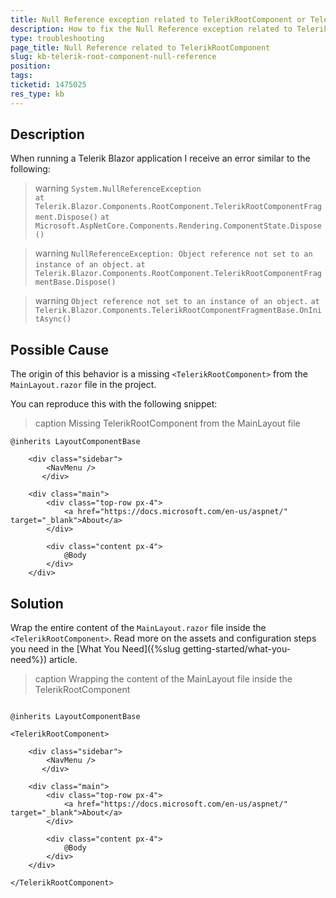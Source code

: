 ```yaml
---
title: Null Reference exception related to TelerikRootComponent or TelerikRootComponentFragment
description: How to fix the Null Reference exception related to TelerikRootComponent or TelerikRootComponentFragment
type: troubleshooting
page_title: Null Reference related to TelerikRootComponent
slug: kb-telerik-root-component-null-reference
position: 
tags: 
ticketid: 1475025
res_type: kb
---
```


## Description

When running a Telerik Blazor application I receive an error similar to the following:


>warning `System.NullReferenceException` <br />
>   `at Telerik.Blazor.Components.RootComponent.TelerikRootComponentFragment.Dispose()`
>   `at Microsoft.AspNetCore.Components.Rendering.ComponentState.Dispose()`

>warning `NullReferenceException: Object reference not set to an instance of an object.`
>   `at Telerik.Blazor.Components.RootComponent.TelerikRootComponentFragmentBase.Dispose()`

>warning `Object reference not set to an instance of an object.`
>   `at Telerik.Blazor.Components.TelerikRootComponentFragmentBase.OnInitAsync()`
   


## Possible Cause

The origin of this behavior is a missing `<TelerikRootComponent>` from the `MainLayout.razor` file in the project. 

You can reproduce this with the following snippet:

>caption Missing TelerikRootComponent from the MainLayout file

````CSHTML
@inherits LayoutComponentBase

    <div class="sidebar">
        <NavMenu />
       </div>

    <div class="main">
        <div class="top-row px-4">
            <a href="https://docs.microsoft.com/en-us/aspnet/" target="_blank">About</a>
        </div>

        <div class="content px-4">
            @Body
        </div>
    </div>
````


## Solution

Wrap the entire content of the `MainLayout.razor` file inside the `<TelerikRootComponent>`. Read more on the assets and configuration steps you need in the [What You Need]({%slug getting-started/what-you-need%}) article.

>caption Wrapping the content of the MainLayout file inside the TelerikRootComponent

````CSHTML

@inherits LayoutComponentBase

<TelerikRootComponent>

    <div class="sidebar">
        <NavMenu />
       </div>

    <div class="main">
        <div class="top-row px-4">
            <a href="https://docs.microsoft.com/en-us/aspnet/" target="_blank">About</a>
        </div>

        <div class="content px-4">
            @Body
        </div>
    </div>

</TelerikRootComponent>

````